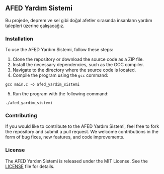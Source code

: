## AFED Yardım Sistemi

Bu projede, deprem ve sel gibi doğal afetler sırasında insanların yardım talepleri üzerine çalışacağız.

### Installation

To use the AFED Yardım Sistemi, follow these steps:

1. Clone the repository or download the source code as a ZIP file.
2. Install the necessary dependencies, such as the GCC compiler.
3. Navigate to the directory where the source code is located.
4. Compile the program using the `gcc` command: 

```
gcc main.c -o afed_yardim_sistemi
```

5. Run the program with the following command:

```
./afed_yardim_sistemi
```

### Contributing

If you would like to contribute to the AFED Yardım Sistemi, feel free to fork the repository and submit a pull request. We welcome contributions in the form of bug fixes, new features, and code improvements.

### License

The AFED Yardım Sistemi is released under the MIT License. See the [LICENSE](LICENSE) file for details.
